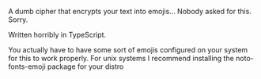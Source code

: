 A dumb cipher that encrypts your text into emojis... Nobody asked for this. Sorry.

Written horribly in TypeScript.

You actually have to have some sort of emojis configured on your system for this to work properly.
For unix systems I recommend installing the noto-fonts-emoji package for your distro
